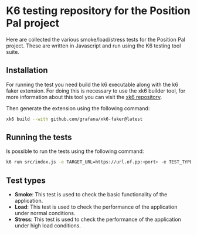 # K6 testing repository for the Position Pal project

Here are collected the various smoke/load/stress tests for the Position Pal project. These are written in Javascript and run using the K6 testing tool suite.

## Installation
For running the test you need build the k6 executable along with the k6 faker extension. For doing this is necessary to use the xk6 builder tool, for more information about this tool you can visit the [xk6 repository](https://github.com/grafana/xk6).

Then generate the extension using the following command:

```bash
xk6 build --with github.com/grafana/xk6-faker@latest 
```

## Running the tests
Is possible to run the tests using the following command:

```bash
k6 run src/index.js -e TARGET_URL=https://url.of.pp:<port> -e TEST_TYPE=smoke|load|stress
```

## Test types
- **Smoke**: This test is used to check the basic functionality of the application.
- **Load**: This test is used to check the performance of the application under normal conditions.
- **Stress**: This test is used to check the performance of the application under high load conditions.